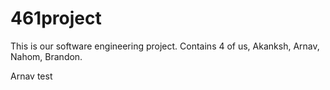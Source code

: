 # 461project
This is our software engineering project. Contains 4 of us, Akanksh, Arnav, Nahom, Brandon.

Arnav test